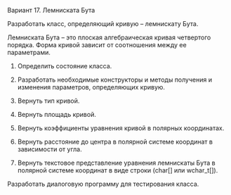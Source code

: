 Вариант 17. Лемниската Бута

Разработать класс, определяющий кривую – лемнискату Бута.

Лемниската Бута – это плоская алгебраическая кривая четвертого порядка. Форма кривой зависит от соотношения между ее параметрами.

1) Определить состояние класса.

2) Разработать необходимые конструкторы и методы получения и изменения параметров, определяющих кривую.

3) Вернуть тип кривой.

4) Вернуть площадь кривой.

5) Вернуть коэффициенты уравнения кривой в полярных координатах.

6) Вернуть расстояние до центра в полярной системе координат в зависимости от угла.

7) Вернуть текстовое представление уравнения лемнискаты Бута в полярной системе координат в виде строки (char[] или wchar_t[]).

Разработать диалоговую программу для тестирования класса.
